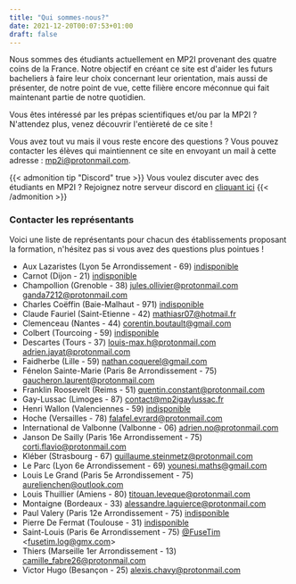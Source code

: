 ```yaml
---
title: "Qui sommes-nous?"
date: 2021-12-20T00:07:53+01:00
draft: false
---
```


Nous sommes des étudiants actuellement en MP2I provenant des quatre coins de la France. Notre objectif en créant ce site est d'aider les futurs bacheliers à faire leur choix concernant leur orientation, mais aussi de présenter, de notre point de vue, cette filière encore méconnue qui fait maintenant partie de notre quotidien.

Vous êtes intéressé par les prépas scientifiques et/ou par la MP2I ? N'attendez plus, venez découvrir l'entièreté de ce site !

Vous avez tout vu mais il vous reste encore des questions ?
Vous pouvez contacter les élèves qui maintiennent ce site en envoyant un mail à cette adresse : [mp2i@protonmail.com](mailto:email@mp2i@protonmail.com).

{{< admonition tip "Discord" true >}}
Vous voulez discuter avec des étudiants en MP2I ?
Rejoignez notre serveur discord en [cliquant ici](https://discord.gg/9p49Z5ZNtH)
{{< /admonition >}}

### Contacter les représentants

Voici une liste de représentants pour chacun des établissements proposant la formation, n'hésitez pas si vous avez des questions plus pointues !

- Aux Lazaristes (Lyon 5e Arrondissement - 69) [indisponible](mailto:)
- Carnot (Dijon - 21) [indisponible](mailto:)
- Champollion (Grenoble - 38) [jules.ollivier@protonmail.com](mailto:jules.ollivier@protonmail.com) [ganda7212@protonmail.com](mailto:ganda7212@protonmail.com)
- Charles Coëffin (Baie-Malhaut - 971) [indisponible](mailto:)
- Claude Fauriel (Saint-Etienne - 42) [mathiasr07@hotmail.fr](mailto:mathiasr07@hotmail.fr)
- Clemenceau (Nantes - 44) [corentin.boutault@gmail.com](mailto:corentin.boutault@gmail.com)
- Colbert (Tourcoing - 59) [indisponible](mailto:)
- Descartes (Tours - 37) [louis-max.h@protonmail.com](mailto:louis-max.h@protonmail.com) [adrien.jayat@protonmail.com](mailto:adrien.jayat@protonmail.com)
- Faidherbe (Lille - 59) [nathan.coquerel@gmail.com](mailto:nathan.coquerel@gmail.com)
- Fénelon Sainte-Marie (Paris 8e Arrondissement - 75) [gaucheron.laurent@protonmail.com](mailto:gaucheron.laurent@protonmail.com)
- Franklin Roosevelt (Reims - 51) [quentin.constant@protonmail.com](mailto:quentin.constant@protonmail.com)
- Gay-Lussac (Limoges - 87) [contact@mp2igaylussac.fr](mailto:contact@mp2igaylussac.fr)
- Henri Wallon (Valenciennes - 59) [indisponible](mailto:)
- Hoche (Versailles - 78) [falafel.evrard@protonmail.com](mailto:falafel.evrard@protonmail.com)
- International de Valbonne (Valbonne - 06) [adrien.no@protonmail.com](mailto:adrien.no@protonmail.com)
- Janson De Sailly (Paris 16e Arrondissement - 75) [corti.flavio@protonmail.com](mailto:corti.flavio@protonmail.com)
- Kléber (Strasbourg - 67) [guillaume.steinmetz@protonmail.com](mailto:guillaume.steinmetz@protonmail.com)
- Le Parc (Lyon 6e Arrondissement - 69) [younesi.maths@gmail.com](mailto:younesi.maths@gmail.com)
- Louis Le Grand (Paris 5e Arrondissement - 75) [aurelienchen@outlook.com](mailto:aurelienchen@outlook.com)
- Louis Thuillier (Amiens - 80) [titouan.leveque@protonmail.com](mailto:titouan.leveque@protonmail.com)
- Montaigne (Bordeaux - 33) [alessandre.laguierce@protonmail.com](mailto:alessandre.laguierce@protonmail.com)
- Paul Valery (Paris 12e Arrondissement - 75) [indisponible](mailto:)
- Pierre De Fermat (Toulouse - 31) [indisponible](mailto:)
- Saint-Louis (Paris 6e Arrondissement - 75) [@FuseTim](https://github.com/fusetim) <[fusetim.log@gmx.com](mailto:fusetim.log@gmx.com)>
- Thiers (Marseille 1er Arrondissement - 13) [camille_fabre26@protonmail.com](mailto:camille_fabre26@protonmail.com)
- Victor Hugo (Besançon - 25) [alexis.chavy@protonmail.com](mailto:alexis.chavy@protonmail.com)
